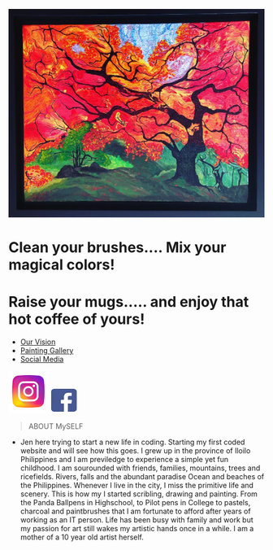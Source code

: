 <a href="http://2cupsofart.com"><img src="firetree.jpg" title="FireTree" alt="2cupsofart"></a>

# Clean your brushes.... Mix your magical colors!
# Raise your mugs..... and enjoy that hot coffee of yours! 

- [Our Vision](#Vision) 
- [Painting Gallery](Gallery.md) 
- [Social Media](#socialmedia)

<a href="http://www.instagram.com/jenandjaina/"><img src="instagram.jpg" title="Instagaram" alt="Instalink" href="http://www.facebook.com/jen.tag.12/"><img src="Facebook Icon.PNG" title="Facebook" alt="FBlink"></a>

> ABOUT MySELF

- Jen here trying to start a new life in coding. Starting my first coded website and will see how this goes. 
I grew up in the province of Iloilo Philippines and I am previledge to experience a simple yet fun childhood. I am sourounded with friends, families, mountains, trees and ricefields. Rivers, falls and the abundant paradise Ocean and beaches of the Philippines. Whenever I live in the city, I miss the primitive life and scenery. This is how my I started scribling, drawing and painting. From the Panda Ballpens in Highschool, to Pilot pens in College to pastels, charcoal and paintbrushes that I am fortunate to afford after years of working as an IT person. Life has been busy with family and work but my passion for art still wakes my artistic hands once in a while. I am a mother of a 10 year old artist herself. 



